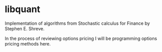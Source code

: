 # libquant
Implementation of algorithms from Stochastic calculus for Finance by Stephen E. Shreve.

In the process of reviewing options pricing I will be programming options pricing methods here.
